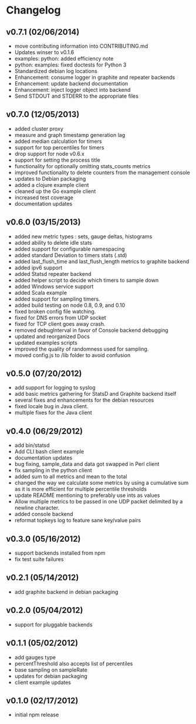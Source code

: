 # Changelog

## v0.7.1 (02/06/2014)
- move contributing information into CONTRIBUTING.md
- Updates winser to v0.1.6
- examples: python: added efficiency note
- python: examples: fixed doctests for Python 3
- Standardized debian log locations
- Enhancement: consume logger in graphite and repeater backends
- Enhancement: update backend documentation
- Enhancement: inject logger object into backend
- Send STDOUT and STDERR to the appropriate files

## v0.7.0 (12/05/2013)
- added cluster proxy
- measure and graph timestamp generation lag
- added median calculation for timers
- support for top percentiles for timers
- drop support for node v0.6.x
- support for setting the process title
- functionality for optionally omitting stats_counts metrics
- improved functionality to delete counters from the management console
- updates to Debian packaging
- added a clojure example client
- cleaned up the Go example client
- increased test coverage
- documentation updates

## v0.6.0 (03/15/2013)
- added new metric types : sets, gauge deltas, histograms
- added ability to delete idle stats
- added support for configurable namespacing
- added standard Deviation to timers stats (.std)
- added last_flush_time and last_flush_length metrics to graphite backend
- added ipv6 support
- added Statsd repeater backend
- added helper script to decide which timers to sample down
- added Windows service support
- added Scala example
- added support for sampling timers.
- added build testing on node 0.8, 0.9, and 0.10
- fixed broken config file watching.
- fixed for DNS errors from UDP socket
- fixed for TCP client goes away crash.
- removed debugInterval in favor of Console backend debugging
- updated and reorganized Docs
- updated examples scripts
- improved the quality of randomness used for sampling.
- moved  config.js to /lib folder to avoid confusion

## v0.5.0 (07/20/2012)
- add support for logging to syslog
- add basic metrics gathering for StatsD and Graphite backend itself
- several fixes and enhancements for the debian resources
- fixed locale bug in Java client.
- multiple fixes for the Java client

## v0.4.0 (06/29/2012)
- add bin/statsd
- Add CLI bash client example
- documentation updates
- bug fixing, sample_data and data got swapped in Perl client
- fix sampling in the python client
- added sum to all metrics and mean to the total
- changed the way we calculate some metrics by using a cumulative sum as it is more efficient for multiple percentile thresholds
- update README mentioning to preferably use ints as values
- Allow multiple metrics to be passed in one UDP packet delimited by a newline character.
- added console backend
- reformat topkeys log to feature sane key/value pairs

## v0.3.0 (05/16/2012)
- support backends installed from npm
- fix test suite failures

## v0.2.1 (05/14/2012)
- add graphite backend in debian packaging

## v0.2.0 (05/04/2012)
- support for pluggable backends

## v0.1.1 (05/02/2012)
- add gauges type
- percentThreshold also accepts list of percentiles
- base sampling on sampleRate
- updates for debian packaging
- client example updates

## v0.1.0 (02/17/2012)
- initial npm release

